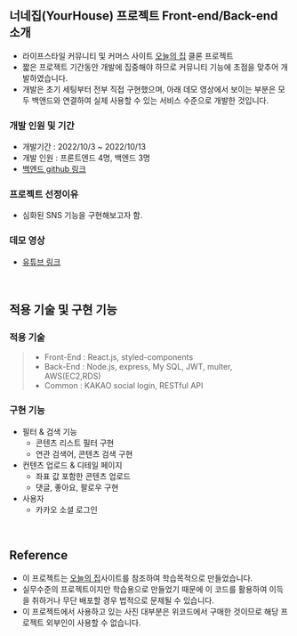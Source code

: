 ## 너네집(YourHouse) 프로젝트 Front-end/Back-end 소개

- 라이프스타일 커뮤니티 및 커머스 사이트 [오늘의 집](https://ohou.se/) 클론 프로젝트
- 짧은 프로젝트 기간동안 개발에 집중해야 하므로 커뮤니티 기능에 초점을 맞추어 개발하였습니다.
- 개발은 초기 세팅부터 전부 직접 구현했으며, 아래 데모 영상에서 보이는 부분은 모두 백앤드와 연결하여 실제 사용할 수 있는 서비스 수준으로 개발한 것입니다.

### 개발 인원 및 기간

- 개발기간 : 2022/10/3 ~ 2022/10/13
- 개발 인원 : 프론트엔드 4명, 백엔드 3명
- [백엔드 github 링크](https://github.com/wecode-bootcamp-korea/37-2nd-yourhouse-frontend)

### 프로젝트 선정이유

- 심화된 SNS 기능을 구현해보고자 함.

### 데모 영상

- [유튜브 링크](https://youtu.be/mul_7AIbGnA)

<br>

## 적용 기술 및 구현 기능

### 적용 기술

> - Front-End : React.js, styled-components
> - Back-End : Node.js, express, My SQL, JWT, multer, AWS(EC2,RDS)
> - Common : KAKAO social login, RESTful API

### 구현 기능

- 필터 & 검색 기능
  - 콘텐츠 리스트 필터 구현
  - 연관 검색어, 콘텐츠 검색 구현
- 컨텐츠 업로드 & 디테일 페이지
  - 좌표 값 포함한 콘텐츠 업로드
  - 댓글, 좋아요, 팔로우 구현
- 사용자
  - 카카오 소셜 로그인

<br>

## Reference

- 이 프로젝트는 [오늘의 집](https://ohou.se/)사이트를 참조하여 학습목적으로 만들었습니다.
- 실무수준의 프로젝트이지만 학습용으로 만들었기 때문에 이 코드를 활용하여 이득을 취하거나 무단 배포할 경우 법적으로 문제될 수 있습니다.
- 이 프로젝트에서 사용하고 있는 사진 대부분은 위코드에서 구매한 것이므로 해당 프로젝트 외부인이 사용할 수 없습니다.
